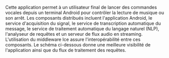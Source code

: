 Cette application permet à un utilisateur final de lancer des commandes vocales depuis un terminal Android pour contrôler la lecture de musique ou son arrêt. Les composants distribués incluent l'application Android, le service d'acquisition du signal, le service de transcription automatique du message, le service de traitement automatique du langage naturel (NLP), l'analyseur de requêtes et un serveur de flux audio en streaming. L'utilisation du middleware Ice assure l'interopérabilité entre ces composants. Le schéma ci-dessous donne une meilleure visibilité de l'application ainsi que du flux de traitement des requêtes.



